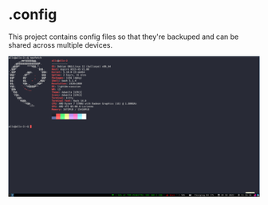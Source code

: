 # .config
This project contains config files so that they're backuped and can be shared across multiple devices.

<img src="desktop.png"/>
